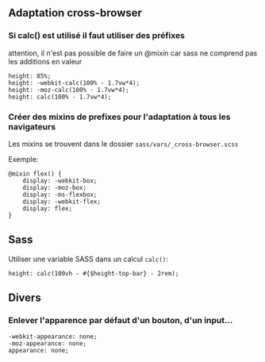 

## Adaptation cross-browser

### Si calc() est utilisé il faut utiliser des préfixes

attention, il n'est pas possible de faire un @mixin car sass ne comprend pas les additions en valeur

```
height: 85%;
height: -webkit-calc(100% - 1.7vw*4);
height: -moz-calc(100% - 1.7vw*4);
height: calc(100% - 1.7vw*4);
```

### Créer des mixins de prefixes pour l'adaptation à tous les navigateurs

Les mixins se trouvent dans le dossier `sass/vars/_cross-browser.scss`

Exemple:
```
@mixin flex() {
    display: -webkit-box; 
    display: -moz-box;
    display: -ms-flexbox;
    display: -webkit-flex; 
    display: flex;
}
```


## Sass

Utiliser une variable SASS dans un calcul `calc()`:

```
height: calc(100vh - #{$height-top-bar} - 2rem);
```



## Divers

### Enlever l'apparence par défaut d'un bouton, d'un input...

```
-webkit-appearance: none;
-moz-appearance: none;
appearance: none;
```